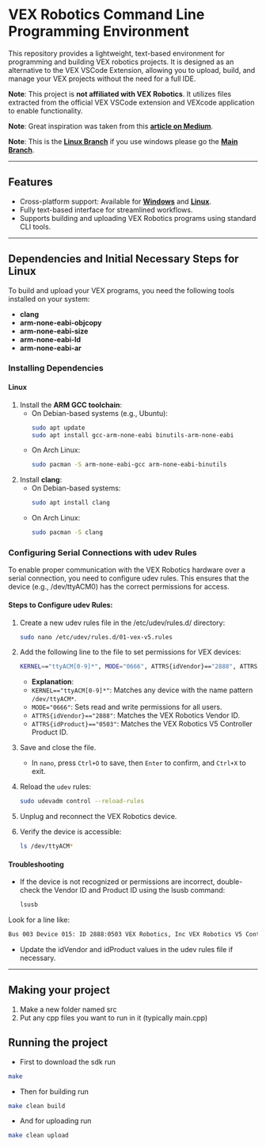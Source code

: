 # VEX Robotics Command Line Programming Environment  

This repository provides a lightweight, text-based environment for programming and building VEX robotics projects. It is designed as an alternative to the VEX VSCode Extension, allowing you to upload, build, and manage your VEX projects without the need for a full IDE.  

**Note**: This project is **not affiliated with VEX Robotics**. It utilizes files extracted from the official VEX VSCode extension and VEXcode application to enable functionality.

**Note**: Great inspiration was taken from this [**article on Medium**](https://medium.com/@sw_47875/setting-up-command-line-c-tools-for-your-vex-v5-team-283277c8d79c).

**Note**: This is the [**Linux Branch**](https://github.com/UnhingedRobotics/vexcodetext/tree/linux) if you use windows please go the [**Main Branch**](https://github.com/UnhingedRobotics/vexcodetext).

---

## Features  
- Cross-platform support: Available for [**Windows**](https://github.com/UnhingedRobotics/vexcodetext) and [**Linux**](https://github.com/UnhingedRobotics/vexcodetext/tree/linux).  
- Fully text-based interface for streamlined workflows.  
- Supports building and uploading VEX Robotics programs using standard CLI tools.  

---

## Dependencies and Initial Necessary Steps for Linux 

To build and upload your VEX programs, you need the following tools installed on your system:  
- **clang**  
- **arm-none-eabi-objcopy**  
- **arm-none-eabi-size**  
- **arm-none-eabi-ld**  
- **arm-none-eabi-ar**  

### Installing Dependencies  

#### **Linux**  
1. Install the **ARM GCC toolchain**:  
   - On Debian-based systems (e.g., Ubuntu):  
     ```bash
     sudo apt update  
     sudo apt install gcc-arm-none-eabi binutils-arm-none-eabi  
     ```  
   - On Arch Linux:  
     ```bash
     sudo pacman -S arm-none-eabi-gcc arm-none-eabi-binutils  
     ```  
2. Install **clang**:  
   - On Debian-based systems:  
     ```bash
     sudo apt install clang  
     ```  
   - On Arch Linux:  
     ```bash
     sudo pacman -S clang  
     ```  


### **Configuring Serial Connections with udev Rules**

To enable proper communication with the VEX Robotics hardware over a serial connection, you need to configure udev rules. This ensures that the device (e.g., /dev/ttyACM0) has the correct permissions for access.

#### Steps to Configure udev Rules:

1. Create a new udev rules file in the /etc/udev/rules.d/ directory:
    ```bash
    sudo nano /etc/udev/rules.d/01-vex-v5.rules
    ```
2. Add the following line to the file to set permissions for VEX devices:

    ```bash
    KERNEL=="ttyACM[0-9]*", MODE="0666", ATTRS{idVendor}=="2888", ATTRS{idProduct}=="0503"
    ```

   - **Explanation**:
    - `KERNEL=="ttyACM[0-9]*"`: Matches any device with the name pattern `/dev/ttyACM*`.
    - `MODE="0666"`: Sets read and write permissions for all users.
    - `ATTRS{idVendor}=="2888"`: Matches the VEX Robotics Vendor ID.
    - `ATTRS{idProduct}=="0503"`: Matches the VEX Robotics V5 Controller Product ID.

3. Save and close the file.  
   - In `nano`, press `Ctrl+O` to save, then `Enter` to confirm, and `Ctrl+X` to exit.

4. Reload the `udev` rules:

    ```bash
    sudo udevadm control --reload-rules
    ```
5. Unplug and reconnect the VEX Robotics device.

6. Verify the device is accessible:

    ```bash
    ls /dev/ttyACM*
    ```
#### Troubleshooting

- If the device is not recognized or permissions are incorrect, double-check the Vendor ID and Product ID using the lsusb command:
  ``` bash
  lsusb
  ```

Look for a line like:

  ``` bash
  Bus 003 Device 015: ID 2888:0503 VEX Robotics, Inc VEX Robotics V5 Controller
  ```

- Update the idVendor and idProduct values in the udev rules file if necessary.

---

## Making your project

1. Make a new folder named src
2. Put any cpp files you want to run in it (typically main.cpp)

## Running the project

- First to download the sdk run
```bash
make
```
- Then for building run 
```bash
make clean build
```
- And for uploading run
```bash
make clean upload
```
